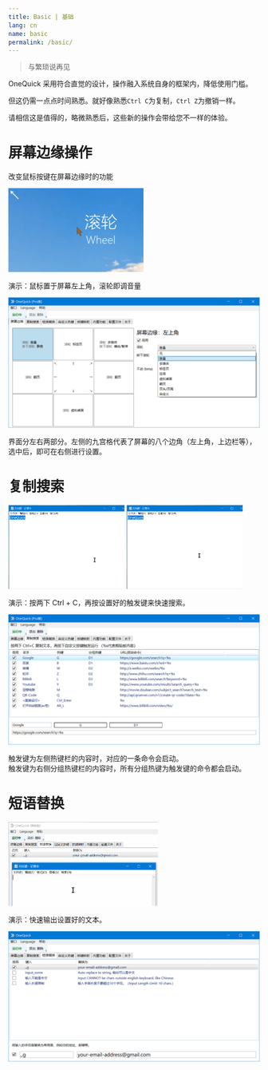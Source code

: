 ```yaml
---
title: Basic | 基础
lang: cn
name: basic
permalink: /basic/
---
```


<style>
img {
	max-height: 12em;
}
img.screenshot {
	max-height: 22em;
}
</style>


> 与繁琐说再见

OneQuick 采用符合直觉的设计，操作融入系统自身的框架内，降低使用门槛。

但这仍需一点点时间熟悉。就好像熟悉`Ctrl C`为复制，`Ctrl Z`为撤销一样。

请相信这是值得的，略微熟悉后，这些新的操作会带给您不一样的体验。

# 屏幕边缘操作

改变鼠标按键在屏幕边缘时的功能

<img src="/img/feature/screen-volume.gif" alt="Screen Volume">

演示：鼠标置于屏幕左上角，滚轮即调音量

<img src="/img/shot/cn1screenborder.png" class="screenshot">

界面分左右两部分。左侧的九宫格代表了屏幕的八个边角（左上角，上边栏等），选中后，即可在右侧进行设置。


# 复制搜索

<img src="/img/feature/copy-search.gif">
<img src="/img/feature/copy-search-group.gif">

演示：按两下 Ctrl + C，再按设置好的触发键来快速搜索。

<img src="/img/shot/cn2copysearch.png" class="screenshot">

触发键为左侧热键栏的内容时，对应的一条命令会启动。  
触发键为右侧分组热键栏的内容时，所有分组热键为触发键的命令都会启动。  


# 短语替换

<img src="/img/feature/replace-phrase.gif">

演示：快速输出设置好的文本。

<img src="/img/shot/cn3rep.png" class="screenshot">
